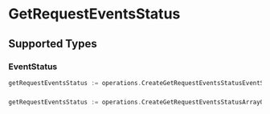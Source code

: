 # GetRequestEventsStatus


## Supported Types

### EventStatus

```go
getRequestEventsStatus := operations.CreateGetRequestEventsStatusEventStatus(shared.EventStatus{/* values here */})
```

### 

```go
getRequestEventsStatus := operations.CreateGetRequestEventsStatusArrayOfEventStatus([]shared.EventStatus{/* values here */})
```

